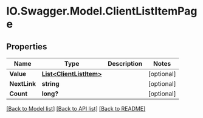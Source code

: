# IO.Swagger.Model.ClientListItemPage
## Properties

Name | Type | Description | Notes
------------ | ------------- | ------------- | -------------
**Value** | [**List&lt;ClientListItem&gt;**](ClientListItem.md) |  | [optional] 
**NextLink** | **string** |  | [optional] 
**Count** | **long?** |  | [optional] 

[[Back to Model list]](../README.md#documentation-for-models) [[Back to API list]](../README.md#documentation-for-api-endpoints) [[Back to README]](../README.md)

